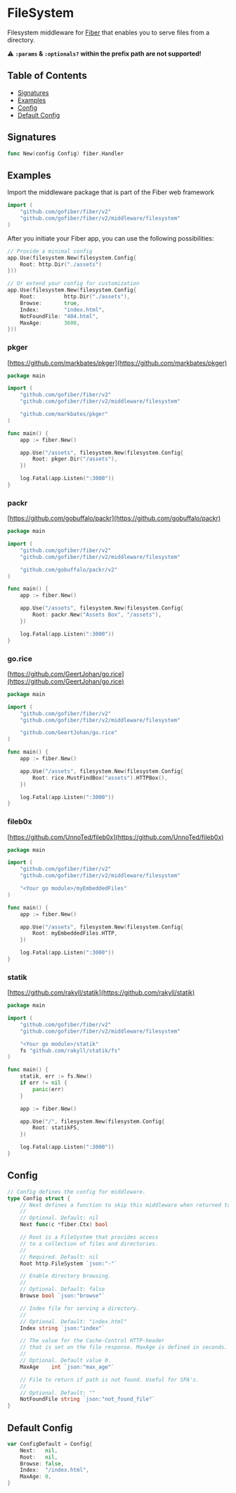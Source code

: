# FileSystem

Filesystem middleware for [Fiber](https://github.com/gofiber/fiber) that enables you to serve files from a directory.

⚠️ **`:params` & `:optionals?` within the prefix path are not supported!**

## Table of Contents

* [Signatures](filesystem.md#signatures)
* [Examples](filesystem.md#examples)
* [Config](filesystem.md#config)
* [Default Config](filesystem.md#default-config)

## Signatures

```go
func New(config Config) fiber.Handler
```

## Examples

Import the middleware package that is part of the Fiber web framework

```go
import (
    "github.com/gofiber/fiber/v2"
    "github.com/gofiber/fiber/v2/middleware/filesystem"
)
```

After you initiate your Fiber app, you can use the following possibilities:

```go
// Provide a minimal config
app.Use(filesystem.New(filesystem.Config{
    Root: http.Dir("./assets")
}))

// Or extend your config for customization
app.Use(filesystem.New(filesystem.Config{
    Root:         http.Dir("./assets"),
    Browse:       true,
    Index:        "index.html",
    NotFoundFile: "404.html",
    MaxAge:       3600,
}))
```

### pkger

[https://github.com/markbates/pkger](https://github.com/markbates/pkger)

```go
package main

import (
    "github.com/gofiber/fiber/v2"
    "github.com/gofiber/fiber/v2/middleware/filesystem"

    "github.com/markbates/pkger"
)

func main() {
    app := fiber.New()

    app.Use("/assets", filesystem.New(filesystem.Config{
        Root: pkger.Dir("/assets"),
    })

    log.Fatal(app.Listen(":3000"))
}
```

### packr

[https://github.com/gobuffalo/packr](https://github.com/gobuffalo/packr)

```go
package main

import (
    "github.com/gofiber/fiber/v2"
    "github.com/gofiber/fiber/v2/middleware/filesystem"

    "github.com/gobuffalo/packr/v2"
)

func main() {
    app := fiber.New()

    app.Use("/assets", filesystem.New(filesystem.Config{
        Root: packr.New("Assets Box", "/assets"),
    })

    log.Fatal(app.Listen(":3000"))
}
```

### go.rice

[https://github.com/GeertJohan/go.rice](https://github.com/GeertJohan/go.rice)

```go
package main

import (
    "github.com/gofiber/fiber/v2"
    "github.com/gofiber/fiber/v2/middleware/filesystem"

    "github.com/GeertJohan/go.rice"
)

func main() {
    app := fiber.New()

    app.Use("/assets", filesystem.New(filesystem.Config{
        Root: rice.MustFindBox("assets").HTTPBox(),
    })

    log.Fatal(app.Listen(":3000"))
}
```

### fileb0x

[https://github.com/UnnoTed/fileb0x](https://github.com/UnnoTed/fileb0x)

```go
package main

import (
    "github.com/gofiber/fiber/v2"
    "github.com/gofiber/fiber/v2/middleware/filesystem"

    "<Your go module>/myEmbeddedFiles"
)

func main() {
    app := fiber.New()

    app.Use("/assets", filesystem.New(filesystem.Config{
        Root: myEmbeddedFiles.HTTP,
    })

    log.Fatal(app.Listen(":3000"))
}
```

### statik

[https://github.com/rakyll/statik](https://github.com/rakyll/statik)

```go
package main

import (
    "github.com/gofiber/fiber/v2"
    "github.com/gofiber/fiber/v2/middleware/filesystem"

    "<Your go module>/statik"
    fs "github.com/rakyll/statik/fs"
)

func main() {
    statik, err := fs.New()
    if err != nil {
        panic(err)
    }

    app := fiber.New()

    app.Use("/", filesystem.New(filesystem.Config{
        Root: statikFS,
    })

    log.Fatal(app.Listen(":3000"))
}
```

## Config

```go
// Config defines the config for middleware.
type Config struct {
    // Next defines a function to skip this middleware when returned true.
    //
    // Optional. Default: nil
    Next func(c *fiber.Ctx) bool

    // Root is a FileSystem that provides access
    // to a collection of files and directories.
    //
    // Required. Default: nil
    Root http.FileSystem `json:"-"`

    // Enable directory browsing.
    //
    // Optional. Default: false
    Browse bool `json:"browse"`

    // Index file for serving a directory.
    //
    // Optional. Default: "index.html"
    Index string `json:"index"`

    // The value for the Cache-Control HTTP-header
    // that is set on the file response. MaxAge is defined in seconds.
    //
    // Optional. Default value 0.
    MaxAge    int `json:"max_age"`

    // File to return if path is not found. Useful for SPA's.
    //
    // Optional. Default: ""
    NotFoundFile string `json:"not_found_file"`
}
```

## Default Config

```go
var ConfigDefault = Config{
    Next:   nil,
    Root:   nil,
    Browse: false,
    Index:  "/index.html",
    MaxAge: 0,
}
```

